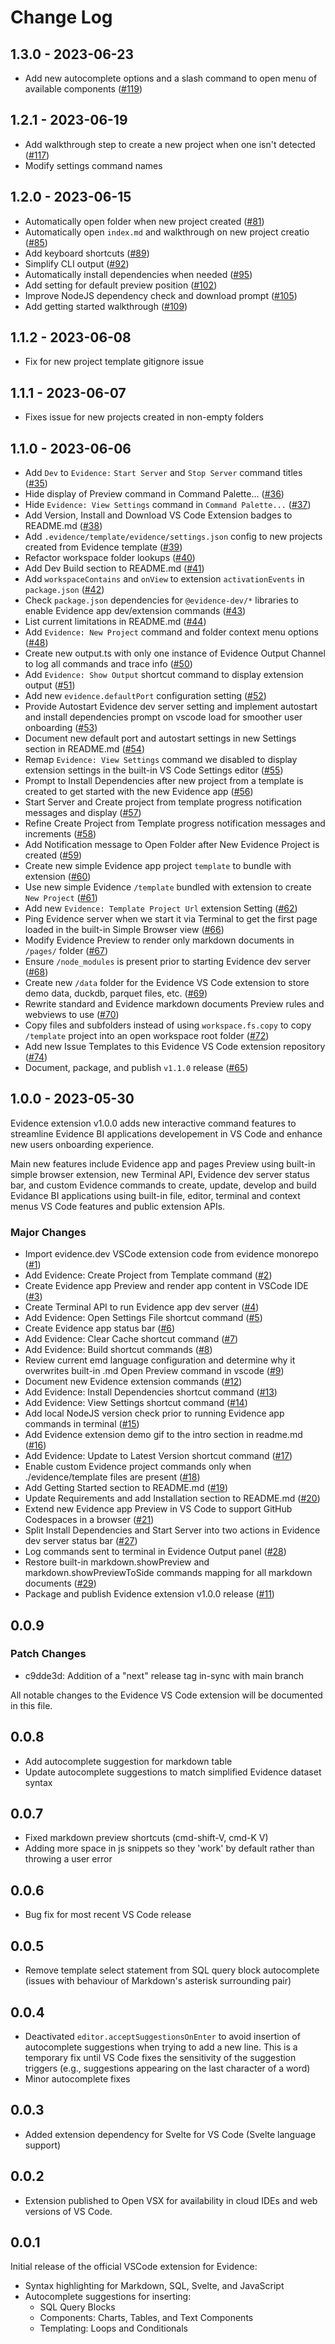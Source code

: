# Change Log

## 1.3.0 - 2023-06-23

- Add new autocomplete options and a slash command to open menu of available components 
([#119](https://github.com/evidence-dev/evidence-vscode/pull/119))

## 1.2.1 - 2023-06-19

- Add walkthrough step to create a new project when one isn't detected
([#117](https://github.com/evidence-dev/evidence-vscode/pull/117))
- Modify settings command names

## 1.2.0 - 2023-06-15

- Automatically open folder when new project created
([#81](https://github.com/evidence-dev/evidence-vscode/issues/82))
- Automatically open `index.md` and walkthrough on new project creatio
([#85](https://github.com/evidence-dev/evidence-vscode/issues/85))
- Add keyboard shortcuts 
([#89](https://github.com/evidence-dev/evidence-vscode/issues/89))
- Simplify CLI output
([#92](https://github.com/evidence-dev/evidence-vscode/issues/92))
- Automatically install dependencies when needed
([#95](https://github.com/evidence-dev/evidence-vscode/pull/95))
- Add setting for default preview position
([#102](https://github.com/evidence-dev/evidence-vscode/pull/102))
- Improve NodeJS dependency check and download prompt
([#105](https://github.com/evidence-dev/evidence-vscode/pull/105))
- Add getting started walkthrough 
([#109](https://github.com/evidence-dev/evidence-vscode/pull/109))


## 1.1.2 - 2023-06-08

- Fix for new project template gitignore issue

## 1.1.1 - 2023-06-07

- Fixes issue for new projects created in non-empty folders

## 1.1.0 - 2023-06-06

- Add `Dev` to `Evidence:` `Start Server` and `Stop Server` command titles
([#35](https://github.com/evidence-dev/evidence-vscode/issues/35))
- Hide display of Preview command in Command Palette...
([#36](https://github.com/evidence-dev/evidence-vscode/issues/36))
- Hide `Evidence: View Settings` command in `Command Palette...`
([#37](https://github.com/evidence-dev/evidence-vscode/issues/37))
- Add Version, Install and Download VS Code Extension badges to README.md
([#38](https://github.com/evidence-dev/evidence-vscode/issues/38))
- Add `.evidence/template/evidence/settings.json` config to new projects created from Evidence template
([#39](https://github.com/evidence-dev/evidence-vscode/issues/39))
- Refactor workspace folder lookups
([#40](https://github.com/evidence-dev/evidence-vscode/issues/40))
- Add Dev Build section to README.md
([#41](https://github.com/evidence-dev/evidence-vscode/issues/41))
- Add `workspaceContains` and `onView` to extension `activationEvents` in `package.json`
([#42](https://github.com/evidence-dev/evidence-vscode/issues/42))
- Check `package.json` dependencies for `@evidence-dev/*` libraries to enable Evidence app dev/extension commands
([#43](https://github.com/evidence-dev/evidence-vscode/issues/43))
- List current limitations in README.md
([#44](https://github.com/evidence-dev/evidence-vscode/issues/44))
- Add `Evidence: New Project` command and folder context menu options
([#48](https://github.com/evidence-dev/evidence-vscode/issues/48))
- Create new output.ts with only one instance of Evidence Output Channel to log all commands and trace info
([#50](https://github.com/evidence-dev/evidence-vscode/issues/50))
- Add `Evidence: Show Output` shortcut command to display extension output
([#51](https://github.com/evidence-dev/evidence-vscode/issues/51))
- Add new `evidence.defaultPort` configuration setting
([#52](https://github.com/evidence-dev/evidence-vscode/issues/52))
- Provide Autostart Evidence dev server setting and implement autostart and install dependencies prompt on vscode load for smoother user onboarding
([#53](https://github.com/evidence-dev/evidence-vscode/issues/53))
- Document new default port and autostart settings in new Settings section in README.md
([#54](https://github.com/evidence-dev/evidence-vscode/issues/54))
- Remap `Evidence: View Settings` command we disabled to display extension settings in the built-in VS Code Settings editor
([#55](https://github.com/evidence-dev/evidence-vscode/issues/55))
- Prompt to Install Dependencies after new project from a template is created to get started with the new Evidence app
([#56](https://github.com/evidence-dev/evidence-vscode/issues/56))
- Start Server and Create project from template progress notification messages and display
([#57](https://github.com/evidence-dev/evidence-vscode/issues/57))
- Refine Create Project from Template progress notification messages and increments
([#58](https://github.com/evidence-dev/evidence-vscode/issues/58))
- Add Notification message to Open Folder after New Evidence Project is created
([#59](https://github.com/evidence-dev/evidence-vscode/issues/59))
- Create new simple Evidence app project `template` to bundle with extension
([#60](https://github.com/evidence-dev/evidence-vscode/issues/60))
- Use new simple Evidence `/template` bundled with extension to create `New Project`
([#61](https://github.com/evidence-dev/evidence-vscode/issues/61))
- Add new `Evidence: Template Project Url` extension Setting
([#62](https://github.com/evidence-dev/evidence-vscode/issues/62))
- Ping Evidence server when we start it via Terminal to get the first page loaded in the built-in Simple Browser view
([#66](https://github.com/evidence-dev/evidence-vscode/issues/66))
- Modify Evidence Preview to render only markdown documents in `/pages/` folder
([#67](https://github.com/evidence-dev/evidence-vscode/issues/67))
- Ensure `/node_modules` is present prior to starting Evidence dev server
([#68](https://github.com/evidence-dev/evidence-vscode/issues/68))
- Create new `/data` folder for the Evidence VS Code extension to store demo data, duckdb, parquet files, etc.
([#69](https://github.com/evidence-dev/evidence-vscode/issues/69))
- Rewrite standard and Evidence markdown documents Preview rules and webviews to use
([#70](https://github.com/evidence-dev/evidence-vscode/issues/70))
- Copy files and subfolders instead of using `workspace.fs.copy` to copy `/template` project into an open workspace root folder
([#72](https://github.com/evidence-dev/evidence-vscode/issues/72))
- Add new Issue Templates to this Evidence VS Code extension repository
([#74](https://github.com/evidence-dev/evidence-vscode/issues/74))
- Document, package, and publish `v1.1.0` release
([#65](https://github.com/evidence-dev/evidence-vscode/issues/65))

## 1.0.0 - 2023-05-30

Evidence extension v1.0.0 adds new interactive command features to streamline Evidence BI applications developement in VS Code and enhance new users onboarding experience.

Main new features include Evidence app and pages Preview using built-in simple browser extension, new Terminal API, Evidence dev server status bar, and custom Evidence commands to create, update, develop and build Evidance BI applications using built-in file, editor, terminal and context menus VS Code features and public extension APIs.

### Major Changes

- Import evidence.dev VSCode extension code from evidence monorepo
([#1](https://github.com/evidence-dev/evidence-vscode/issues/1))
- Add Evidence: Create Project from Template command
([#2](https://github.com/evidence-dev/evidence-vscode/issues/2))
- Create Evidence app Preview and render app content in VSCode IDE
([#3](https://github.com/evidence-dev/evidence-vscode/issues/3))
- Create Terminal API to run Evidence app dev server
([#4](https://github.com/evidence-dev/evidence-vscode/issues/4))
- Add Evidence: Open Settings File shortcut command
([#5](https://github.com/evidence-dev/evidence-vscode/issues/5))
- Create Evidence app status bar
([#6](https://github.com/evidence-dev/evidence-vscode/issues/6))
- Add Evidence: Clear Cache shortcut command
([#7](https://github.com/evidence-dev/evidence-vscode/issues/7))
- Add Evidence: Build shortcut commands
([#8](https://github.com/evidence-dev/evidence-vscode/issues/8))
- Review current emd language configuration and determine why it overwrites built-in .md Open Preview command in vscode
([#9](https://github.com/evidence-dev/evidence-vscode/issues/9))
- Document new Evidence extension commands
([#12](https://github.com/evidence-dev/evidence-vscode/issues/12))
- Add Evidence: Install Dependencies shortcut command
([#13](https://github.com/evidence-dev/evidence-vscode/issues/13))
- Add Evidence: View Settings shortcut command
([#14](https://github.com/evidence-dev/evidence-vscode/issues/14))
- Add local NodeJS version check prior to running Evidence app commands in terminal
([#15](https://github.com/evidence-dev/evidence-vscode/issues/15))
- Add Evidence extension demo gif to the intro section in readme.md
([#16](https://github.com/evidence-dev/evidence-vscode/issues/16))
- Add Evidence: Update to Latest Version shortcut command
([#17](https://github.com/evidence-dev/evidence-vscode/issues/17))
- Enable custom Evidence project commands only when ./evidence/template files are present
([#18](https://github.com/evidence-dev/evidence-vscode/issues/18))
- Add Getting Started section to README.md
([#19](https://github.com/evidence-dev/evidence-vscode/issues/19))
- Update Requirements and add Installation section to README.md
([#20](https://github.com/evidence-dev/evidence-vscode/issues/20))
- Extend new Evidence app Preview in VS Code to support GitHub Codespaces in a browser
([#21](https://github.com/evidence-dev/evidence-vscode/issues/21))
- Split Install Dependencies and Start Server into two actions in Evidence dev server status bar
([#27](https://github.com/evidence-dev/evidence-vscode/issues/27))
- Log commands sent to terminal in Evidence Output panel
([#28](https://github.com/evidence-dev/evidence-vscode/issues/28))
- Restore built-in markdown.showPreview and markdown.showPreviewToSide commands mapping for all markdown documents
([#29](https://github.com/evidence-dev/evidence-vscode/issues/29))
- Package and publish Evidence extension v1.0.0 release
([#11](https://github.com/evidence-dev/evidence-vscode/issues/11))

## 0.0.9

### Patch Changes

- c9dde3d: Addition of a "next" release tag in-sync with main branch

All notable changes to the Evidence VS Code extension will be documented in this file.

## 0.0.8

- Add autocomplete suggestion for markdown table
- Update autocomplete suggestions to match simplified Evidence dataset syntax

## 0.0.7

- Fixed markdown preview shortcuts (cmd-shift-V, cmd-K V)
- Adding more space in js snippets so they 'work' by default rather than throwing a user error

## 0.0.6

- Bug fix for most recent VS Code release

## 0.0.5

- Remove template select statement from SQL query block autocomplete (issues with behaviour of Markdown's asterisk surrounding pair)

## 0.0.4

- Deactivated `editor.acceptSuggestionsOnEnter` to avoid insertion of autocomplete suggestions when trying to add a new line. This is a temporary fix until VS Code fixes the sensitivity of the suggestion triggers (e.g., suggestions appearing on the last character of a word)
- Minor autocomplete fixes

## 0.0.3

- Added extension dependency for Svelte for VS Code (Svelte language support)

## 0.0.2

- Extension published to Open VSX for availability in cloud IDEs and web versions of VS Code.

## 0.0.1

Initial release of the official VSCode extension for Evidence:

- Syntax highlighting for Markdown, SQL, Svelte, and JavaScript
- Autocomplete suggestions for inserting:
  - SQL Query Blocks
  - Components: Charts, Tables, and Text Components
  - Templating: Loops and Conditionals

